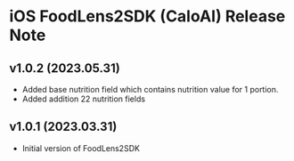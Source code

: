# iOS FoodLens2SDK (CaloAI) Release Note
## v1.0.2 (2023.05.31)
- Added base nutrition field which contains nutrition value for 1 portion.
- Added addition 22 nutrition fields
## v1.0.1 (2023.03.31)
- Initial version of FoodLens2SDK


